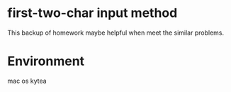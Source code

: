 # first-two-char input method

This backup of homework maybe helpful when meet the similar problems.
# Environment
mac os
kytea  
